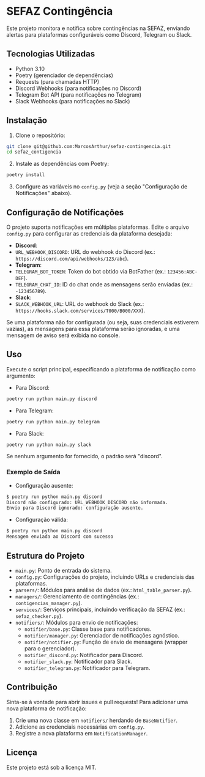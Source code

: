 # SEFAZ Contingência

Este projeto monitora e notifica sobre contingências na SEFAZ, enviando alertas para plataformas configuráveis como Discord, Telegram ou Slack.

## Tecnologias Utilizadas
- Python 3.10
- Poetry (gerenciador de dependências)
- Requests (para chamadas HTTP)
- Discord Webhooks (para notificações no Discord)
- Telegram Bot API (para notificações no Telegram)
- Slack Webhooks (para notificações no Slack)

## Instalação
1. Clone o repositório:
```bash
git clone git@github.com:MarcosArthur/sefaz-contingencia.git
cd sefaz_contigencia
```

2. Instale as dependências com Poetry:
```bash
poetry install
```

3. Configure as variáveis no `config.py` (veja a seção "Configuração de Notificações" abaixo).

## Configuração de Notificações
O projeto suporta notificações em múltiplas plataformas. Edite o arquivo `config.py` para configurar as credenciais da plataforma desejada:
- **Discord**:
- `URL_WEBHOOK_DISCORD`: URL do webhook do Discord (ex.: `https://discord.com/api/webhooks/123/abc`).
- **Telegram**:
- `TELEGRAM_BOT_TOKEN`: Token do bot obtido via BotFather (ex.: `123456:ABC-DEF`).
- `TELEGRAM_CHAT_ID`: ID do chat onde as mensagens serão enviadas (ex.: `-123456789`).
- **Slack**:
- `SLACK_WEBHOOK_URL`: URL do webhook do Slack (ex.: `https://hooks.slack.com/services/T000/B000/XXX`).

Se uma plataforma não for configurada (ou seja, suas credenciais estiverem vazias), as mensagens para essa plataforma serão ignoradas, e uma mensagem de aviso será exibida no console.

## Uso
Execute o script principal, especificando a plataforma de notificação como argumento:

- Para Discord:
```bash
poetry run python main.py discord
```

- Para Telegram:
```bash
poetry run python main.py telegram
```

- Para Slack:
```bash
poetry run python main.py slack
```

Se nenhum argumento for fornecido, o padrão será "discord".

### Exemplo de Saída
- Configuração ausente:
```bash
$ poetry run python main.py discord
Discord não configurado: URL_WEBHOOK_DISCORD não informada.
Envio para Discord ignorado: configuração ausente.
```

- Configuração válida:
```bash
$ poetry run python main.py discord
Mensagem enviada ao Discord com sucesso
```

## Estrutura do Projeto
- `main.py`: Ponto de entrada do sistema.
- `config.py`: Configurações do projeto, incluindo URLs e credenciais das plataformas.
- `parsers/`: Módulos para análise de dados (ex.: `html_table_parser.py`).
- `managers/`: Gerenciamento de contingências (ex.: `contigencias_manager.py`).
- `services/`: Serviços principais, incluindo verificação da SEFAZ (ex.: `sefaz_checker.py`).
- `notifiers/`: Módulos para envio de notificações:
   - `notifier/base.py`: Classe base para notificadores.
   - `notifier/manager.py`: Gerenciador de notificações agnóstico.
   - `notifier/notifier.py`: Função de envio de mensagens (wrapper para o gerenciador).
   - `notifier_discord.py`: Notificador para Discord.
   - `notifier_slack.py`: Notificador para Slack.
   - `notifier_telegram.py`: Notificador para Telegram.

## Contribuição
Sinta-se à vontade para abrir issues e pull requests! Para adicionar uma nova plataforma de notificação:
1. Crie uma nova classe em `notifiers/` herdando de `BaseNotifier`.
2. Adicione as credenciais necessárias em `config.py`.
3. Registre a nova plataforma em `NotificationManager`.

## Licença
Este projeto está sob a licença MIT.